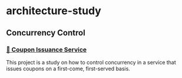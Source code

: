 # architecture-study

## Concurrency Control
### [💸 Coupon Issuance Service](https://github.com/hocaron/architecture-study/tree/main/coupon)
This project is a study on how to control concurrency in a service that issues coupons on a first-come, first-served basis.
